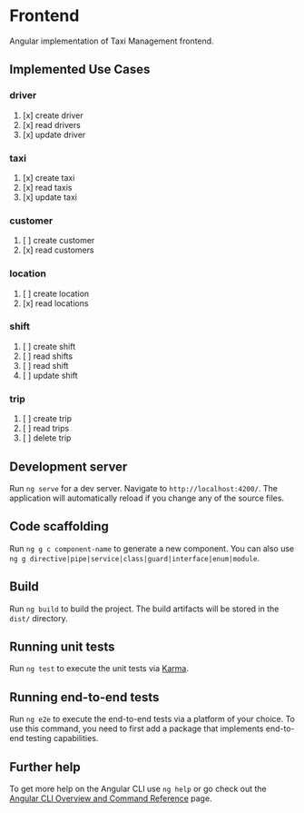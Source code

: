 # Frontend

Angular implementation of Taxi Management frontend.

## Implemented Use Cases

### driver

1. [x] create driver
2. [x] read drivers
3. [x] update driver

### taxi

1. [x] create taxi
2. [x] read taxis
3. [x] update taxi

### customer

1. [ ] create customer
2. [x] read customers

### location

1. [ ] create location
2. [x] read locations

### shift

1. [ ] create shift
2. [ ] read shifts
3. [ ] read shift
4. [ ] update shift

### trip

1. [ ] create trip
2. [ ] read trips
3. [ ] delete trip

## Development server

Run `ng serve` for a dev server. Navigate to `http://localhost:4200/`. The application will automatically reload if you change any of the source files.

## Code scaffolding

Run `ng g c component-name` to generate a new component. You can also use `ng g directive|pipe|service|class|guard|interface|enum|module`.

## Build

Run `ng build` to build the project. The build artifacts will be stored in the `dist/` directory.

## Running unit tests

Run `ng test` to execute the unit tests via [Karma](https://karma-runner.github.io).

## Running end-to-end tests

Run `ng e2e` to execute the end-to-end tests via a platform of your choice. To use this command, you need to first add a package that implements end-to-end testing capabilities.

## Further help

To get more help on the Angular CLI use `ng help` or go check out the [Angular CLI Overview and Command Reference](https://angular.io/cli) page.
